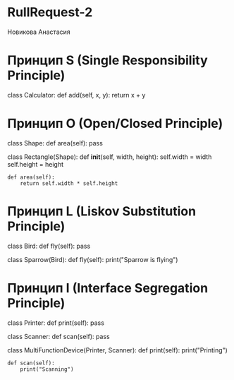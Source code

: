 # RullRequest-2
Новикова Анастасия 
# Принцип S (Single Responsibility Principle)
class Calculator:
    def add(self, x, y):
        return x + y

# Принцип O (Open/Closed Principle)
class Shape:
    def area(self):
        pass

class Rectangle(Shape):
    def __init__(self, width, height):
        self.width = width
        self.height = height

    def area(self):
        return self.width * self.height

# Принцип L (Liskov Substitution Principle)
class Bird:
    def fly(self):
        pass

class Sparrow(Bird):
    def fly(self):
        print("Sparrow is flying")   

# Принцип I (Interface Segregation Principle)
class Printer:
    def print(self):
        pass

class Scanner:
    def scan(self):
        pass

class MultiFunctionDevice(Printer, Scanner):
    def print(self):
        print("Printing") 

    def scan(self):
        print("Scanning")                                                                